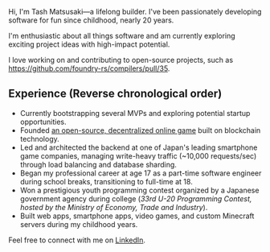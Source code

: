 Hi, I'm Tash Matsusaki—a lifelong builder. I've been passionately developing software for fun since childhood, nearly 20 years.

I'm enthusiastic about all things software and am currently exploring exciting project ideas with high-impact potential.

I love working on and contributing to open-source projects, such as https://github.com/foundry-rs/compilers/pull/35.

## Experience (Reverse chronological order)

- Currently bootstrapping several MVPs and exploring potential startup opportunities.
- Founded [an open-source, decentralized online game](https://game.open-emoji-battler.community/) built on blockchain technology.
- Led and architected the backend at one of Japan's leading smartphone game companies, managing write-heavy traffic (~10,000 requests/sec) through load balancing and database sharding.
- Began my professional career at age 17 as a part-time software engineer during school breaks, transitioning to full-time at 18.
- Won a prestigious youth programming contest organized by a Japanese government agency during college (*33rd U-20 Programming Contest, hosted by the Ministry of Economy, Trade and Industry*).
- Built web apps, smartphone apps, video games, and custom Minecraft servers during my childhood years.

Feel free to connect with me on [LinkedIn](https://www.linkedin.com/in/tash-m).
